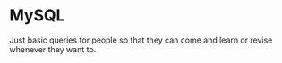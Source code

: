 # MySQL
Just basic queries for people so that they can come and learn or revise whenever they want to.
